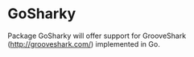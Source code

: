 GoSharky
========

Package GoSharky will offer support for GrooveShark (http://grooveshark.com/) implemented in Go.

